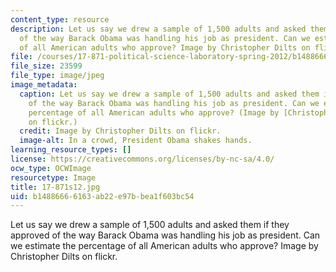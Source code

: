 ```yaml
---
content_type: resource
description: Let us say we drew a sample of 1,500 adults and asked them if they approved
  of the way Barack Obama was handling his job as president. Can we estimate the percentage
  of all American adults who approve? Image by Christopher Dilts on flickr.
file: /courses/17-871-political-science-laboratory-spring-2012/b14886666163ab22e97bbea1f603bc54_17-871s12.jpg
file_size: 23599
file_type: image/jpeg
image_metadata:
  caption: Let us say we drew a sample of 1,500 adults and asked them if they approved
    of the way Barack Obama was handling his job as president. Can we estimate the
    percentage of all American adults who approve? (Image by [Christopher Dilts](http://www.flickr.com/photos/barackobamadotcom/7709939772/)
    on flickr.)
  credit: Image by Christopher Dilts on flickr.
  image-alt: In a crowd, President Obama shakes hands.
learning_resource_types: []
license: https://creativecommons.org/licenses/by-nc-sa/4.0/
ocw_type: OCWImage
resourcetype: Image
title: 17-871s12.jpg
uid: b1488666-6163-ab22-e97b-bea1f603bc54
---
```

Let us say we drew a sample of 1,500 adults and asked them if they approved of the way Barack Obama was handling his job as president. Can we estimate the percentage of all American adults who approve? Image by Christopher Dilts on flickr.